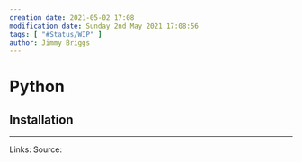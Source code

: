 ```yaml
---
creation date: 2021-05-02 17:08
modification date: Sunday 2nd May 2021 17:08:56
tags: [ "#Status/WIP" ]
author: Jimmy Briggs
---
```


# Python

## Installation



***
Links: 
Source:

